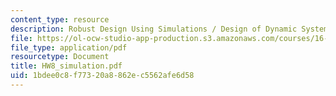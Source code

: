 ```yaml
---
content_type: resource
description: Robust Design Using Simulations / Design of Dynamic Systems
file: https://ol-ocw-studio-app-production.s3.amazonaws.com/courses/16-881-robust-system-design-summer-1998/1bdee0c8f77320a8862ec5562afe6d58_HW8_simulation.pdf
file_type: application/pdf
resourcetype: Document
title: HW8_simulation.pdf
uid: 1bdee0c8-f773-20a8-862e-c5562afe6d58
---
```

